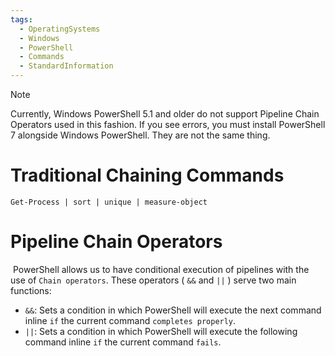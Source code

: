 ```yaml
---
tags:
  - OperatingSystems
  - Windows
  - PowerShell
  - Commands
  - StandardInformation
---
```

> [!NOTE]
> Currently, Windows PowerShell 5.1 and older do not support Pipeline Chain Operators used in this fashion. If you see errors, you must install PowerShell 7 alongside Windows PowerShell. They are not the same thing.


# Traditional Chaining Commands 

```powershell-session
Get-Process | sort | unique | measure-object
```


# Pipeline Chain Operators

 PowerShell allows us to have conditional execution of pipelines with the use of `Chain operators`. These operators ( `&&` and `||` ) serve two main functions:

- `&&`: Sets a condition in which PowerShell will execute the next command inline `if` the current command `completes properly`.
- `||`: Sets a condition in which PowerShell will execute the following command inline `if` the current command `fails`.